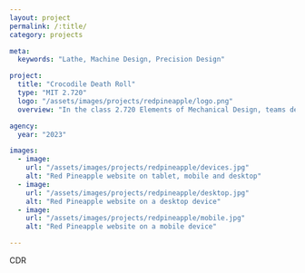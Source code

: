```yaml
---
layout: project
permalink: /:title/
category: projects

meta:
  keywords: "Lathe, Machine Design, Precision Design"

project:
  title: "Crocodile Death Roll"
  type: "MIT 2.720"
  logo: "/assets/images/projects/redpineapple/logo.png"
  overview: "In the class 2.720 Elements of Mechanical Design, teams design and build tabletop lathes. My team, named "Crocodile Death Roll" for the animal's move of spinning when attacking prey, contained both metalworking and woodworking configurations and could achieve tolerances up to "

agency:
  year: "2023"

images:
  - image:
    url: "/assets/images/projects/redpineapple/devices.jpg"
    alt: "Red Pineapple website on tablet, mobile and desktop"
  - image:
    url: "/assets/images/projects/redpineapple/desktop.jpg"
    alt: "Red Pineapple website on a desktop device"
  - image:
    url: "/assets/images/projects/redpineapple/mobile.jpg"
    alt: "Red Pineapple website on a mobile device"

---
```

<p>CDR </p>
